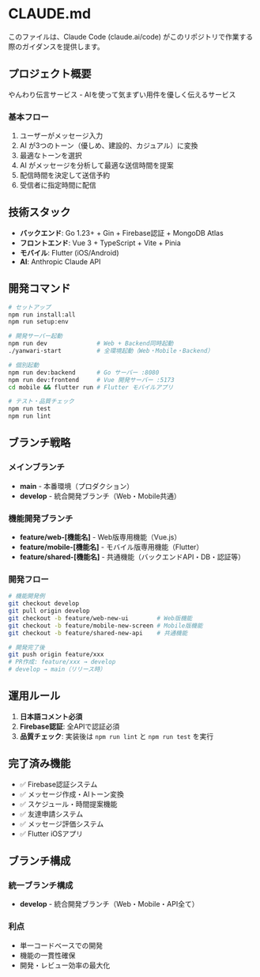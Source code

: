 # CLAUDE.md

このファイルは、Claude Code (claude.ai/code) がこのリポジトリで作業する際のガイダンスを提供します。

## プロジェクト概要

やんわり伝言サービス - AIを使って気まずい用件を優しく伝えるサービス

### 基本フロー
1. ユーザーがメッセージ入力
2. AI が3つのトーン（優しめ、建設的、カジュアル）に変換
3. 最適なトーンを選択
4. AI がメッセージを分析して最適な送信時間を提案
5. 配信時間を決定して送信予約
6. 受信者に指定時間に配信

## 技術スタック

- **バックエンド**: Go 1.23+ + Gin + Firebase認証 + MongoDB Atlas
- **フロントエンド**: Vue 3 + TypeScript + Vite + Pinia
- **モバイル**: Flutter (iOS/Android)
- **AI**: Anthropic Claude API

## 開発コマンド

```bash
# セットアップ
npm run install:all
npm run setup:env

# 開発サーバー起動
npm run dev              # Web + Backend同時起動
./yanwari-start          # 全環境起動（Web・Mobile・Backend）

# 個別起動
npm run dev:backend      # Go サーバー :8080
npm run dev:frontend     # Vue 開発サーバー :5173
cd mobile && flutter run # Flutter モバイルアプリ

# テスト・品質チェック
npm run test
npm run lint
```

## ブランチ戦略

### メインブランチ
- **main** - 本番環境（プロダクション）
- **develop** - 統合開発ブランチ（Web・Mobile共通）

### 機能開発ブランチ
- **feature/web-[機能名]** - Web版専用機能（Vue.js）
- **feature/mobile-[機能名]** - モバイル版専用機能（Flutter）
- **feature/shared-[機能名]** - 共通機能（バックエンドAPI・DB・認証等）

### 開発フロー
```bash
# 機能開発例
git checkout develop
git pull origin develop
git checkout -b feature/web-new-ui        # Web版機能
git checkout -b feature/mobile-new-screen # Mobile版機能  
git checkout -b feature/shared-new-api    # 共通機能

# 開発完了後
git push origin feature/xxx
# PR作成: feature/xxx → develop
# develop → main（リリース時）
```

## 運用ルール

1. **日本語コメント必須**
2. **Firebase認証**: 全APIで認証必須
3. **品質チェック**: 実装後は `npm run lint` と `npm run test` を実行

## 完了済み機能

- ✅ Firebase認証システム
- ✅ メッセージ作成・AIトーン変換  
- ✅ スケジュール・時間提案機能
- ✅ 友達申請システム
- ✅ メッセージ評価システム
- ✅ Flutter iOSアプリ

## ブランチ構成

### 統一ブランチ構成
- **develop** - 統合開発ブランチ（Web・Mobile・API全て）

### 利点
- 単一コードベースでの開発
- 機能の一貫性確保
- 開発・レビュー効率の最大化